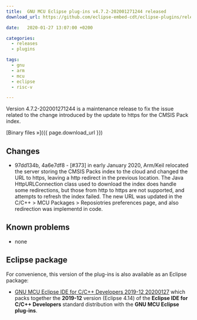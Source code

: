```yaml
---
title:  GNU MCU Eclipse plug-ins v4.7.2-202001271244 released
download_url: https://github.com/eclipse-embed-cdt/eclipse-plugins/releases/tag/v4.7.2-202001271244/

date:   2020-01-27 13:07:00 +0200

categories:
  - releases
  - plugins

tags:
  - gnu
  - arm
  - mcu
  - eclipse
  - risc-v

---
```


Version 4.7.2-202001271244 is a maintenance release to fix the issue related
to the change introduced by the update to https for the CMSIS Pack index.

[Binary files »]({{ page.download_url }})

## Changes

- 97dd134b, 4a6e7df8 - [#373] in early January 2020, Arm/Keil relocated the
server storing the CMSIS Packs index to the cloud and
changed the URL to https, leaving a http redirect in the previous location.
The Java HttpURLConnection class used to download the
index does handle some redirections, but those from http to https are not
supported, and attempts to refresh
the index failed. The new URL was updated in the
C/C++ > MCU Packages > Reposiotries preferences page, and also redirection
was implementd in code.

## Known problems

- none

## Eclipse package

For convenience, this version of the plug-ins is also available as
an Eclipse package:

- [GNU MCU Eclipse IDE for C/C++ Developers 2019-12 20200127](https://github.com/gnu-mcu-eclipse/org.eclipse.epp.packages/releases/tag/v4.7.2-20200127-2019-12)
which packs together the **2019-12** version (Eclipse 4.14) of the
**Eclipse IDE for C/C++ Developers** standard distribution with the
**GNU MCU Eclipse plug-ins**.
